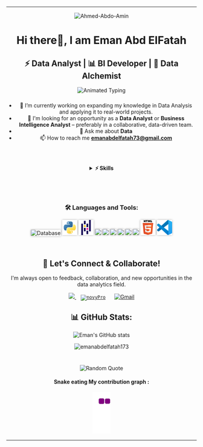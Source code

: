---
<p align="center" style='margin:15px'><img src="https://komarev.com/ghpvc/?username=emanabdelfatah173&label=Profile%20views&color=0e75b6&style=flat" alt="Ahmed-Abdo-Amin" width='160'/> </p>


<h1 align="center">Hi there👋, I am Eman Abd ElFatah</h1>
<h2 align="center">⚡ Data Analyst | 📊 BI Developer | 🧠 Data Alchemist</h2>

<div align="center">
  <img src="https://readme-typing-svg.demolab.com?font=Fira+Code&weight=600&size=24&duration=3000&pause=1000&color=22F7F7&center=true&vCenter=true&width=500&lines=Turning+Raw+Data+Into+Gold;Building+Insightful+Dashboards;SQL+%7C+Power+BI+%7C+Python;Data+Visualization+Wizard;Decision+Science+Specialist" alt="Animated Typing" />

###

###
- 🔭 I’m currently working on expanding my knowledge in Data Analysis and applying it to real-world projects.<br>
- 🤔 I'm looking for an opportunity as a **Data Analyst** or **Business Intelligence Analyst** – preferably in a collaborative, data-driven team.
- 💬 Ask me about **Data**
- 📫 How to reach me **emanabdelfatah73@gmail.com**

###
#
<br>
<div>
 
<details>
 <summary><b>⚡ Skills</b></summary>
### DATA ANALYSIS
Data Processing:
 - Advanced Excel (Pivot tables, Power Query, Visualization)
 - Python (NumPy, Pandas), Jupyter Notebook
 - Microsoft SQL Server

Visualization:
 - Power BI (DAX, Data Modelling)
 - Tableau
 - Matplotlib and Seaborn.

#
  
### DATA ENGINEERING:
 - Data Modeling
 - Databases
 - Data Warehouses
 - ETL tools (SSIS, SSAS, SSRS)
 - Big Data
   
#
  
### Machine Learning (Beginner):
 - Supervised
 - Unsupervised

#

### Soft Skills:
- Analytical skills
- Attention to Detail
- Detail-Oriented
- Problem-Solving
- Decision Making
- Presentation Skills
- Communication skills
- Presentation skills
- Teamwork
-  Leadership

</details>
</div>

#


###
<br>
<h3 align="center">🛠️ Languages and Tools:</h3>
<!-- 
<div align="center">
<p align="center">
  <!-- <img src="https://cdn.iconscout.com/icon/free/png-256/free-microsoft-sql-server-1-1175004.png" height="40"/> 
  <img src="https://icon-library.com/images/relational-database-icon/relational-database-icon-21.jpg" alt="Database" width="50" height="40"/>
  <img src="https://raw.githubusercontent.com/devicons/devicon/master/icons/python/python-original.svg" height="40"/>
  <img src="https://raw.githubusercontent.com/devicons/devicon/master/icons/pandas/pandas-original.svg" height="40"/>
  <img src="https://seaborn.pydata.org/_images/logo-mark-lightbg.svg" height="40"/>
  <img src="https://cdn.simpleicons.org/jupyter/F37626" height="40"/>
  <img src="https://www.nuget.org/profiles/powerbi/avatar?imageSize=512" height="40"/>
  <img src="https://i.pinimg.com/originals/13/88/5f/13885f590c6070c7f106b0f19a17ab9b.png" height="40"/> 
  <img src="https://cdn.worldvectorlogo.com/logos/tableau-software.svg" height="40"/> 
  <img src="https://www.vectorlogo.zone/logos/git-scm/git-scm-icon.svg" height="40"/>
  <img src="https://raw.githubusercontent.com/devicons/devicon/master/icons/html5/html5-original-wordmark.svg" height="40"/>
  <img src="https://raw.githubusercontent.com/devicons/devicon/master/icons/vscode/vscode-original.svg" height="40"/> 
</p>
</div>  -->



<div align="center">
<p align="center">
  <img src="https://icon-library.com/images/relational-database-icon/relational-database-icon-21.jpg" alt="Database" height="40" style="box-shadow: 0px 0px 5px rgba(0,0,0,0.3);"/> <!-- Database Icon -->
  <img src="https://raw.githubusercontent.com/devicons/devicon/master/icons/python/python-original.svg" height="40" style="box-shadow: 0px 0px 5px rgba(0,0,0,0.3);"/>
  <img src="https://raw.githubusercontent.com/devicons/devicon/master/icons/pandas/pandas-original.svg" height="40" style="box-shadow: 0px 0px 5px rgba(0,0,0,0.3);"/>
  <img src="https://seaborn.pydata.org/_images/logo-mark-lightbg.svg" height="40" style="box-shadow: 0px 0px 5px rgba(0,0,0,0.3);"/>
  <img src="https://cdn.simpleicons.org/jupyter/F37626" height="40" style="box-shadow: 0px 0px 5px rgba(0,0,0,0.3);"/>
  <img src="https://www.nuget.org/profiles/powerbi/avatar?imageSize=512" height="40" style="box-shadow: 0px 0px 5px rgba(0,0,0,0.3);"/>
  <img src="https://i.pinimg.com/originals/13/88/5f/13885f590c6070c7f106b0f19a17ab9b.png" height="40" style="box-shadow: 0px 0px 5px rgba(0,0,0,0.3);"/>
  <img src="https://cdn.worldvectorlogo.com/logos/tableau-software.svg" height="40" style="box-shadow: 0px 0px 5px rgba(0,0,0,0.3);"/>
  <img src="https://www.vectorlogo.zone/logos/git-scm/git-scm-icon.svg" height="40" style="box-shadow: 0px 0px 5px rgba(0,0,0,0.3);"/>
  <img src="https://raw.githubusercontent.com/devicons/devicon/master/icons/html5/html5-original-wordmark.svg" height="40" style="box-shadow: 0px 0px 5px rgba(0,0,0,0.3);"/>
  <img src="https://raw.githubusercontent.com/devicons/devicon/master/icons/vscode/vscode-original.svg" height="40" style="box-shadow: 0px 0px 5px rgba(0,0,0,0.3);"/>
</p>
</div>




<br>

## 🧠 Let's Connect & Collaborate!

I'm always open to feedback, collaboration, and new opportunities in the data analytics field.

 <div align="center"> <a href="https://www.linkedin.com/in/eman-abd-elfatah-518a18102/" target="_blank" title="LinkedIn"> <img src="https://cdn.jsdelivr.net/gh/devicons/devicon/icons/linkedin/linkedin-original.svg" width="40" /> </a> 
 &nbsp;&nbsp; <code><a href="https://www.novypro.com/profile_projects/emanabdelfatah" target="blank"><img align="center" src="./Images_pre/novyPro-icon.png" alt="novyPro" height="50"/></a> </code>
  &nbsp;&nbsp; <a href="mailto:emanabdelfatah73@gmail.com" target="_blank" title="Gmail"> <img src="https://ssl.gstatic.com/ui/v1/icons/mail/rfr/gmail.ico" alt="Gmail" width="40" /> </a>
</div>

###
<h2>📊 GitHub Stats: </h2>

![Eman's GitHub stats](https://github-readme-stats.vercel.app/api?username=emanabdelfatah173&show_icons=true&theme=dark&locale=en&layout=compact)

<div>
  <img src="https://github-readme-streak-stats.herokuapp.com/?user=emanabdelfatah173&theme=tokyonight" alt="emanabdelfatah173" />
</div>

###

<br>

<div>
  <img src="https://quotes-github-readme.vercel.app/api?type=horizontal&theme=tokyonight" alt="Random Quote" />
</div>


#### Snake eating My contribution graph :


![snake gif](https://github.com/emanabdelfatah173/emanabdelfatah173/blob/output/github-contribution-grid-snake.gif)


<hr/>



